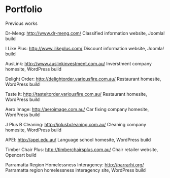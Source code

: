 # Portfolio
Previous works

Dr-Meng: http://www.dr-meng.com/ 
Classified information website, Joomla! build

I Like Plus: http://www.ilikeplus.com/ 
Discount information website, Joomla! build

AusLink: http://www.auslinkinvestment.com.au/ 
Inverstment company homesite, WordPress build

Delight Order: http://delightorder.variousfire.com.au/ 
Restaurant homesite, WordPress build

Taste It: http://tasteitorder.variousfire.com.au/ 
Restaurant homesite, WordPress build

Aero Image: http://aeroimage.com.au/ 
Car fixing company homesite, WordPress build

J Plus B Cleaning: http://jplusbcleaning.com.au/ 
Cleaning company homesite, WordPress build

APEI: http://apei.edu.au/ 
Language school homesite, WordPress build

Timber Chair Plus: http://timberchairsplus.com.au/
Chair retailer website, Opencart build

Parramatta Region Homelessness Interagency: http://parrarhi.org/
Parramatta region homelessness interagency site, WordPress build
